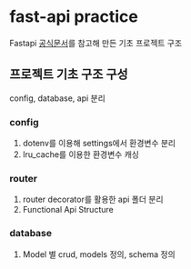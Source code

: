 # fast-api practice
Fastapi [공식문서](https://fastapi.tiangolo.com/)를 참고해 만든 기초 프로젝트 구조

## 프로젝트 기초 구조 구성
config, database, api 분리

### config
1. dotenv를 이용해 settings에서 환경변수 분리
2. lru_cache를 이용한 환경변수 캐싱

### router
1. router decorator를 활용한 api 폴더 분리
2. Functional Api Structure

### database
1. Model 별 crud, models 정의, schema 정의